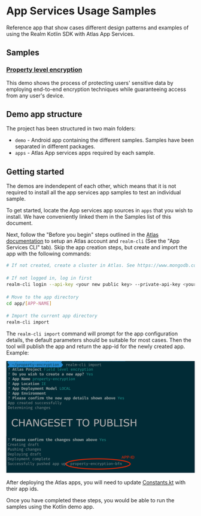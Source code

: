 # App Services Usage Samples

Reference app that show cases different design patterns and examples of using the Realm Kotlin SDK with Atlas App Services.

## Samples

### [Property level encryption](apps/property-encryption/README.md)

This demo shows the process of protecting users' sensitive data by employing end-to-end encryption techniques while guaranteeing access from any user's device.

## Demo app structure

The project has been structured in two main folders:

- `demo` - Android app containing the different samples. Samples have been separated in different packages.
- `apps` - Atlas App services apps required by each sample.

## Getting started

The demos are indendepent of each other, which means that it is not required to install all the app services app samples to test an individual sample.

To get started, locate the App services app sources in `apps` that you wish to install. We have conveniently linked them in the Samples list of this document.

Next, follow the "Before you begin" steps outlined in the [Atlas documentation](https://www.mongodb.com/docs/atlas/app-services/apps/create/) to setup an Atlas account and `realm-cli` (See the "App Services CLI" tab). Skip the app creation steps, but create and import the app with the following commands:

```bash
# If not created, create a cluster in Atlas. See https://www.mongodb.com/basics/clusters/mongodb-cluster-setup#creating-a-mongodb-cluster

# If not logged in, log in first
realm-cli login --api-key <your new public key> --private-api-key <your new private key>

# Move to the app directory
cd app/[APP-NAME]

# Import the current app directory
realm-cli import 
```

The `realm-cli import` command will prompt for the app configuration details, the default parameters should be suitable for most cases. Then the tool will publish the app and return the app-id for the newly created app. Example:

![alt text](Screenshots/import-app-console-example.png "Console output")

After deploying the Atlas apps, you will need to update [Constants.kt](demo/src/main/java/io/realm/appservicesusagesamples/Constants.kt) with their app ids.

Once you have completed these steps, you would be able to run the samples using the Kotlin demo app.